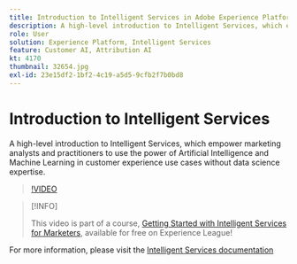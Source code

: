```yaml
---
title: Introduction to Intelligent Services in Adobe Experience Platform
description: A high-level introduction to Intelligent Services, which empower marketing analysts and practitioners to use the power of Artificial Intelligence and Machine Learning in customer experience use cases without data science expertise.
role: User
solution: Experience Platform, Intelligent Services
feature: Customer AI, Attribution AI
kt: 4170
thumbnail: 32654.jpg
exl-id: 23e15df2-1bf2-4c19-a5d5-9cfb2f7b0bd8
---
```

# Introduction to Intelligent Services

A high-level introduction to Intelligent Services, which empower marketing analysts and practitioners to use the power of Artificial Intelligence and Machine Learning in customer experience use cases without data science expertise.

>[!VIDEO](https://video.tv.adobe.com/v/32654?quality=12&learn=on)

>[!INFO]
>
> This video is part of a course, [Getting Started with Intelligent Services for Marketers](https://experienceleague.adobe.com/?recommended=ExperiencePlatform-U-1-2020.1.intelligentservices), available for free on Experience League!

For  more information, please visit the [Intelligent Services documentation](https://experienceleague.adobe.com/docs/experience-platform/intelligent-services/home.html)
